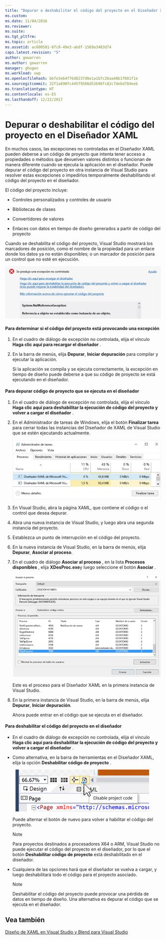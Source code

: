 ```yaml
---
title: "Depurar o deshabilitar el código del proyecto en el Diseñador XAML | Microsoft Docs"
ms.custom: 
ms.date: 11/04/2016
ms.reviewer: 
ms.suite: 
ms.tgt_pltfrm: 
ms.topic: article
ms.assetid: ac600581-8fc8-49e3-abdf-1569a3483d74
caps.latest.revision: "5"
author: gewarren
ms.author: gewarren
manager: ghogen
ms.workload: uwp
ms.openlocfilehash: bbfe3eb4f76d8237d6e1a1b7c26aa48b1f081f1e
ms.sourcegitcommit: 32f1a690fc445f9586d53698fc82c7debd784eeb
ms.translationtype: HT
ms.contentlocale: es-ES
ms.lasthandoff: 12/22/2017
---
```

# <a name="debugging-or-disabling-project-code-in-xaml-designer"></a>Depurar o deshabilitar el código del proyecto en el Diseñador XAML
En muchos casos, las excepciones no controladas en el Diseñador XAML pueden deberse a un código de proyecto que intenta tener acceso a propiedades o métodos que devuelven valores distintos o funcionan de manera diferente cuando se ejecuta la aplicación en el diseñador. Puede depurar el código del proyecto en otra instancia de Visual Studio para resolver estas excepciones o impedirlos temporalmente deshabilitando el código del proyecto en el diseñador.  
  
 El código del proyecto incluye:  
  
-   Controles personalizados y controles de usuario  
  
-   Bibliotecas de clases  
  
-   Convertidores de valores  
  
-   Enlaces con datos en tiempo de diseño generados a partir de código del proyecto  
  
 Cuando se deshabilita el código del proyecto, Visual Studio mostrará los marcadores de posición, como el nombre de la propiedad para un enlace donde los datos ya no están disponibles; o un marcador de posición para un control que no esté en ejecución.  
  
 ![Cuadro de diálogo de excepción no controlada](../designers/media/xaml_unhandledexception.png "XAML_UnhandledException")  
  
#### <a name="to-determine-if-project-code-is-causing-an-exception"></a>Para determinar si el código del proyecto está provocando una excepción  
  
1.  En el cuadro de diálogo de excepción no controlada, elija el vínculo **Haga clic aquí para recargar el diseñador** .  
  
2.  En la barra de menús, elija **Depurar**, **Iniciar depuración** para compilar y ejecutar la aplicación.  
  
     Si la aplicación se compila y se ejecuta correctamente, la excepción en tiempo de diseño puede deberse a que su código de proyecto se está ejecutando en el diseñador.  
  
#### <a name="to-debug-project-code-running-in-the-designer"></a>Para depurar código de proyecto que se ejecuta en el diseñador  
  
1.  En el cuadro de diálogo de excepción no controlada, elija el vínculo **Haga clic aquí para deshabilitar la ejecución de código del proyecto y volver a cargar el diseñador** .  
  
2.  En el Administrador de tareas de Windows, elija el botón **Finalizar tarea** para cerrar todas las instancias del Diseñador de XAML de Visual Studio que se estén ejecutando actualmente.  
  
     ![Instancias del diseñador de XAML en el Administrador de tareas](../designers/media/xaml_taskmanager.png "XAML_TaskManager")  
  
3.  En Visual Studio, abra la página XAML, que contiene el código o el control que desea depurar.  
  
4.  Abra una nueva instancia de Visual Studio, y luego abra una segunda instancia del proyecto.  
  
5.  Establezca un punto de interrupción en el código del proyecto.  
  
6.  En la nueva instancia de Visual Studio, en la barra de menús, elija **Depurar**, **Asociar al proceso**.  
  
7.  En el cuadro de diálogo **Asociar al proceso** , en la lista **Procesos disponibles** , elija **XDesProc.exe**y luego seleccione el botón **Asociar** .  
  
     ![El proceso del diseñador de XAML](../designers/media/xaml_attach.png "XAML_Attach")  
  
     Este es el proceso para el Diseñador XAML en la primera instancia de Visual Studio.  
  
8.  En la primera instancia de Visual Studio, en la barra de menús, elija **Depurar**, **Iniciar depuración**.  
  
     Ahora puede entrar en el código que se ejecuta en el diseñador.  
  
#### <a name="to-disable-project-code-in-the-designer"></a>Para deshabilitar el código del proyecto en el diseñador  
  
-   En el cuadro de diálogo de excepción no controlada, elija el vínculo **Haga clic aquí para deshabilitar la ejecución de código del proyecto y volver a cargar el diseñador** .  
  
-   Como alternativa, en la barra de herramientas en el Diseñador XAML, elija la opción **Deshabilitar código de proyecto** .  
  
     ![Botón Deshabilitar el código de proyecto](../designers/media/xaml_disablecode.png "XAML_DisableCode")  
  
     Puede alternar el botón de nuevo para volver a habilitar el código del proyecto.  
  
    > [!NOTE]
    >  Para proyectos destinados a procesadores X64 o ARM, Visual Studio no puede ejecutar el código del proyecto en el diseñador, por lo que el botón **Deshabilitar código de proyecto** está deshabilitado en el diseñador.  
  
-   Cualquiera de las opciones hará que el diseñador se vuelva a cargar, y luego deshabilitará todo el código para el proyecto asociado.  
  
    > [!NOTE]
    >  Deshabilitar el código del proyecto puede provocar una pérdida de datos en tiempo de diseño. Una alternativa es depurar el código que se ejecuta en el diseñador.  
  
## <a name="see-also"></a>Vea también  
 [Diseño de XAML en Visual Studio y Blend para Visual Studio](../designers/designing-xaml-in-visual-studio.md)